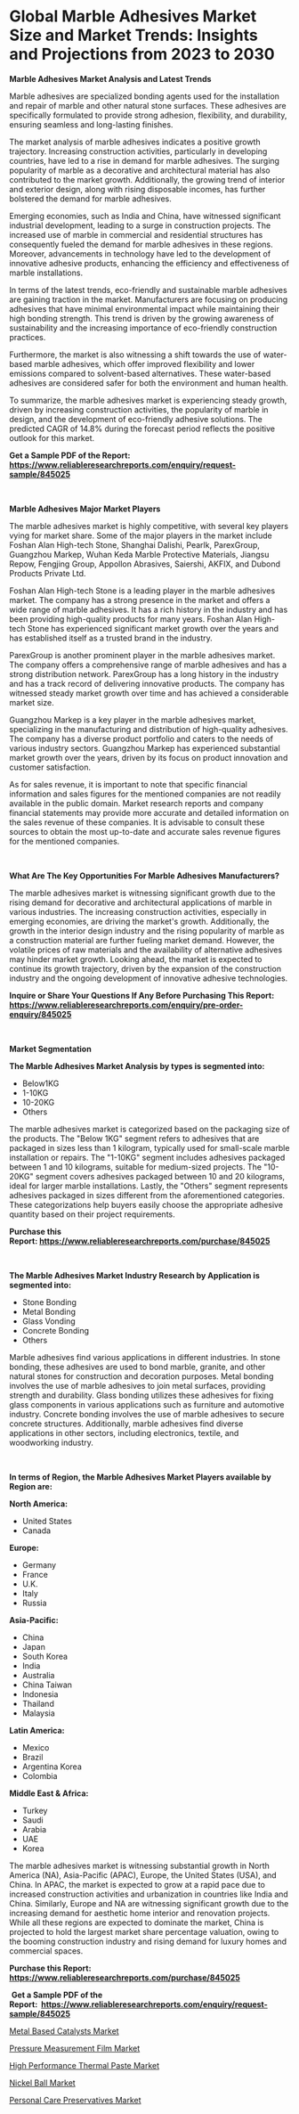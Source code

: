 <p><h1>Global Marble Adhesives Market Size and Market Trends: Insights and Projections from 2023 to 2030</h1></p><p><strong>Marble Adhesives Market Analysis and Latest Trends</strong></p>
<p><p>Marble adhesives are specialized bonding agents used for the installation and repair of marble and other natural stone surfaces. These adhesives are specifically formulated to provide strong adhesion, flexibility, and durability, ensuring seamless and long-lasting finishes.</p><p>The market analysis of marble adhesives indicates a positive growth trajectory. Increasing construction activities, particularly in developing countries, have led to a rise in demand for marble adhesives. The surging popularity of marble as a decorative and architectural material has also contributed to the market growth. Additionally, the growing trend of interior and exterior design, along with rising disposable incomes, has further bolstered the demand for marble adhesives.</p><p>Emerging economies, such as India and China, have witnessed significant industrial development, leading to a surge in construction projects. The increased use of marble in commercial and residential structures has consequently fueled the demand for marble adhesives in these regions. Moreover, advancements in technology have led to the development of innovative adhesive products, enhancing the efficiency and effectiveness of marble installations.</p><p>In terms of the latest trends, eco-friendly and sustainable marble adhesives are gaining traction in the market. Manufacturers are focusing on producing adhesives that have minimal environmental impact while maintaining their high bonding strength. This trend is driven by the growing awareness of sustainability and the increasing importance of eco-friendly construction practices.</p><p>Furthermore, the market is also witnessing a shift towards the use of water-based marble adhesives, which offer improved flexibility and lower emissions compared to solvent-based alternatives. These water-based adhesives are considered safer for both the environment and human health.</p><p>To summarize, the marble adhesives market is experiencing steady growth, driven by increasing construction activities, the popularity of marble in design, and the development of eco-friendly adhesive solutions. The predicted CAGR of 14.8% during the forecast period reflects the positive outlook for this market.</p></p>
<p><strong>Get a Sample PDF of the Report:&nbsp; <a href="https://www.reliableresearchreports.com/enquiry/request-sample/845025">https://www.reliableresearchreports.com/enquiry/request-sample/845025</a></strong></p>
<p>&nbsp;</p>
<p><strong>Marble Adhesives Major Market Players</strong></p>
<p><p>The marble adhesives market is highly competitive, with several key players vying for market share. Some of the major players in the market include Foshan Alan High-tech Stone, Shanghai Dalishi, Pearlk, ParexGroup, Guangzhou Markep, Wuhan Keda Marble Protective Materials, Jiangsu Repow, Fengjing Group, Appollon Abrasives, Saiershi, AKFIX, and Dubond Products Private Ltd.</p><p>Foshan Alan High-tech Stone is a leading player in the marble adhesives market. The company has a strong presence in the market and offers a wide range of marble adhesives. It has a rich history in the industry and has been providing high-quality products for many years. Foshan Alan High-tech Stone has experienced significant market growth over the years and has established itself as a trusted brand in the industry.</p><p>ParexGroup is another prominent player in the marble adhesives market. The company offers a comprehensive range of marble adhesives and has a strong distribution network. ParexGroup has a long history in the industry and has a track record of delivering innovative products. The company has witnessed steady market growth over time and has achieved a considerable market size.</p><p>Guangzhou Markep is a key player in the marble adhesives market, specializing in the manufacturing and distribution of high-quality adhesives. The company has a diverse product portfolio and caters to the needs of various industry sectors. Guangzhou Markep has experienced substantial market growth over the years, driven by its focus on product innovation and customer satisfaction.</p><p>As for sales revenue, it is important to note that specific financial information and sales figures for the mentioned companies are not readily available in the public domain. Market research reports and company financial statements may provide more accurate and detailed information on the sales revenue of these companies. It is advisable to consult these sources to obtain the most up-to-date and accurate sales revenue figures for the mentioned companies.</p></p>
<p>&nbsp;</p>
<p><strong>What Are The Key Opportunities For Marble Adhesives Manufacturers?</strong></p>
<p><p>The marble adhesives market is witnessing significant growth due to the rising demand for decorative and architectural applications of marble in various industries. The increasing construction activities, especially in emerging economies, are driving the market's growth. Additionally, the growth in the interior design industry and the rising popularity of marble as a construction material are further fueling market demand. However, the volatile prices of raw materials and the availability of alternative adhesives may hinder market growth. Looking ahead, the market is expected to continue its growth trajectory, driven by the expansion of the construction industry and the ongoing development of innovative adhesive technologies.</p></p>
<p><strong>Inquire or Share Your Questions If Any Before Purchasing This Report: <a href="https://www.reliableresearchreports.com/enquiry/pre-order-enquiry/845025">https://www.reliableresearchreports.com/enquiry/pre-order-enquiry/845025</a></strong></p>
<p>&nbsp;</p>
<p><strong>Market Segmentation</strong></p>
<p><strong>The Marble Adhesives Market Analysis by types is segmented into:</strong></p>
<p><ul><li>Below1KG</li><li>1-10KG</li><li>10-20KG</li><li>Others</li></ul></p>
<p><p>The marble adhesives market is categorized based on the packaging size of the products. The "Below 1KG" segment refers to adhesives that are packaged in sizes less than 1 kilogram, typically used for small-scale marble installation or repairs. The "1-10KG" segment includes adhesives packaged between 1 and 10 kilograms, suitable for medium-sized projects. The "10-20KG" segment covers adhesives packaged between 10 and 20 kilograms, ideal for larger marble installations. Lastly, the "Others" segment represents adhesives packaged in sizes different from the aforementioned categories. These categorizations help buyers easily choose the appropriate adhesive quantity based on their project requirements.</p></p>
<p><strong>Purchase this Report:&nbsp;<a href="https://www.reliableresearchreports.com/purchase/845025">https://www.reliableresearchreports.com/purchase/845025</a></strong></p>
<p>&nbsp;</p>
<p><strong>The Marble Adhesives Market Industry Research by Application is segmented into:</strong></p>
<p><ul><li>Stone Bonding</li><li>Metal Bonding</li><li>Glass Vonding</li><li>Concrete Bonding</li><li>Others</li></ul></p>
<p><p>Marble adhesives find various applications in different industries. In stone bonding, these adhesives are used to bond marble, granite, and other natural stones for construction and decoration purposes. Metal bonding involves the use of marble adhesives to join metal surfaces, providing strength and durability. Glass bonding utilizes these adhesives for fixing glass components in various applications such as furniture and automotive industry. Concrete bonding involves the use of marble adhesives to secure concrete structures. Additionally, marble adhesives find diverse applications in other sectors, including electronics, textile, and woodworking industry.</p></p>
<p>&nbsp;</p>
<p><strong>In terms of Region, the Marble Adhesives Market Players available by Region are:</strong></p>
<p>
    <p> <strong> North America: </strong>
        <ul>
            <li>United States</li>
            <li>Canada</li>
        </ul>
        </p> 
    <p> <strong> Europe: </strong>
        <ul>
            <li>Germany</li>
            <li>France</li>
            <li>U.K.</li>
            <li>Italy</li>
            <li>Russia</li>
        </ul>
        </p> 
    <p> <strong> Asia-Pacific: </strong>
        <ul>
            <li>China</li>
            <li>Japan</li>
            <li>South Korea</li>
            <li>India</li>
            <li>Australia</li>
            <li>China Taiwan</li>
            <li>Indonesia</li>
            <li>Thailand</li>
            <li>Malaysia</li>
        </ul>
        </p> 
    <p> <strong> Latin America: </strong>
        <ul>
            <li>Mexico</li>
            <li>Brazil</li>
            <li>Argentina Korea</li>
            <li>Colombia</li>
        </ul>
        </p> 
    <p> <strong> Middle East & Africa: </strong>
        <ul>
            <li>Turkey</li>
            <li>Saudi</li>
            <li>Arabia</li>
            <li>UAE</li>
            <li>Korea</li>
        </ul>
    </p>
    </p>
<p><p>The marble adhesives market is witnessing substantial growth in North America (NA), Asia-Pacific (APAC), Europe, the United States (USA), and China. In APAC, the market is expected to grow at a rapid pace due to increased construction activities and urbanization in countries like India and China. Similarly, Europe and NA are witnessing significant growth due to the increasing demand for aesthetic home interior and renovation projects. While all these regions are expected to dominate the market, China is projected to hold the largest market share percentage valuation, owing to the booming construction industry and rising demand for luxury homes and commercial spaces.</p></p>
<p><strong>Purchase this Report: <a href="https://www.reliableresearchreports.com/purchase/845025">https://www.reliableresearchreports.com/purchase/845025</a></strong></p>
<p>&nbsp;<strong>Get a Sample PDF of the Report:&nbsp;&nbsp;<a href="https://www.reliableresearchreports.com/enquiry/request-sample/845025">https://www.reliableresearchreports.com/enquiry/request-sample/845025</a></strong></p>
<p><strong></strong></p>
<p><p><a href="https://www.linkedin.com/pulse/metal-based-catalysts-market-size-share-amp-trends-analysis-8qnee/">Metal Based Catalysts Market</a></p><p><a href="https://github.com/vimar16th/Market-Research-Report-List-2/blob/main/pressure-measurement-film-market.md">Pressure Measurement Film Market</a></p><p><a href="https://github.com/gdfhhhj/Market-Research-Report-List-2/blob/main/high-performance-thermal-paste-market.md">High Performance Thermal Paste Market</a></p><p><a href="https://github.com/gulaimolin/Market-Research-Report-List-1/blob/main/nickel-ball-market.md">Nickel Ball Market</a></p><p><a href="https://github.com/luckyshygirl/Market-Research-Report-List-2/blob/main/personal-care-preservatives-market.md">Personal Care Preservatives Market</a></p></p>